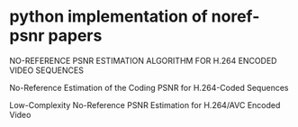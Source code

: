 # python implementation of noref-psnr papers

NO-REFERENCE PSNR ESTIMATION ALGORITHM
FOR H.264 ENCODED VIDEO SEQUENCES

No-Reference Estimation of the Coding PSNR
for H.264-Coded Sequences

Low-Complexity No-Reference PSNR Estimation for
H.264/AVC Encoded Video



